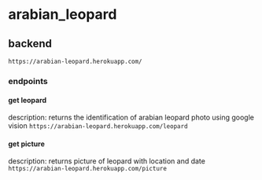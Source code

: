 # arabian_leopard

## backend

`https://arabian-leopard.herokuapp.com/`

### endpoints

#### get leopard
description: returns the identification of arabian leopard photo using google vision 
`https://arabian-leopard.herokuapp.com/leopard`

#### get picture
description: returns picture of leopard with location and date
`https://arabian-leopard.herokuapp.com/picture`
